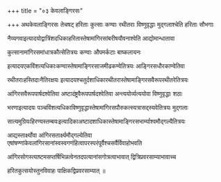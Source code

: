 +++
title = "०३ केवलाङ्गिरसः"

+++
अथकेवलाङ्गिरसः तेचषट् हरिताः कुत्साः कण्वाः रथीतराः विष्णुवृद्धाः मुद्गलाश्चेति हरिताः सौभगाः

नैय्यगवाइत्यादयोद्वात्रिंशदधिकाहरितास्तेषामांगिरसांबरीषयौवनाश्वेति आद्योमान्धातावा

कुत्सानामांगिरसमांधात्रकौत्सेतित्रयः कण्वाः औपमर्कटाः बाष्कलायनः

इत्यादयएकविंशत्यधिकाःकण्वास्तेषामाङ्गिरसाजमीढकण्वेतित्रयः आङ्गिरसधौरकाण्वेतिवा

रथीतराःहस्तिदाःनैतिरक्षयः इत्यादयश्चतुर्दशाधिकारथीतरास्तेषामाङ्गिरसवैरूपरथीतरेतित्रयः

आंगिरसवैरूपपार्षदश्वेतिवा अष्टादंष्ट्रवैरूपपार्षदश्वेतिवा अन्त्ययोर्व्यत्ययोवा विष्णुवृद्धाः शठाः

भरणाइत्यादयः पञ्चविंशत्यधिकाविष्णुवृद्धास्तेषामांगिरसपौरुकत्स्यत्रासद्स्यवेतित्रयः मुद्गलाः

सात्यमुग्रियःहिरण्यस्तम्बयःइत्यादिकाअष्टादशाधिकास्तेषामाङ्गिरसभार्म्याश्वमौद्गल्यैतित्रयः

आद्यस्तार्क्ष्योवा आंगिरसतार्क्ष्यमौद्गल्येतिवा एषांषण्णांकेवलांगिरसानांस्वस्वगणंहित्वापरस्परंपूर्वैश्चसर्वैर्विवाहोभवति

आंगिरसोगस्त्याष्टमसप्तर्षिभिन्नत्वेनतदपत्यानांसगोत्रत्वाभावात् द्वित्रिप्रवरसाम्याभावाच्च

हरितकुत्सयोस्तुनविवाहः पाक्षिकद्विप्रवरसाम्यात् ॥

